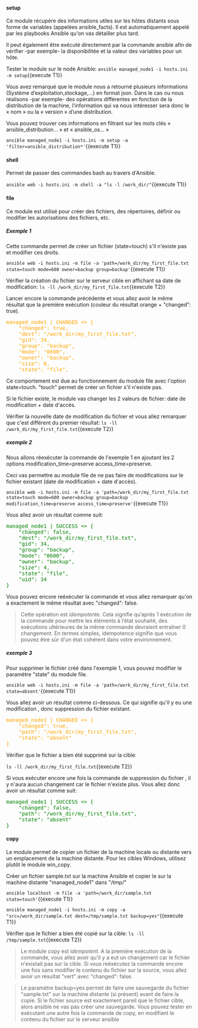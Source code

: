 
#### setup

Ce module récupère des informations utiles sur les hôtes distants sous forme de variables (appelées ansible_facts). Il est automatiquement appelé par les playbooks Ansible qu'on vas détailler plus tard.

Il peut également être exécuté directement par la commande ansible afin de vérifier -par exemple- la disponibilitée et la valeur des variables pour un hôte.

Tester le module sur le node Ansible: `ansible managed_node1 -i hosts.ini -m setup`{{execute T1}}

Vous avez remarqué que le module nous a retourné plusieurs informations (Système d’exploitation,stockage,...) en format json. Dans le cas ou nous réalisons -par exemple- des opérations différentes en fonction de la distribution de la machine, l’information qui va nous intéresser sera donc le « nom » ou la « version » d’une distribution.

Vous pouvez trouver ces informations en filtrant sur les mots clés « ansible_distribution… » et « ansible_os… »

`ansible managed_node1 -i hosts.ini -m setup -a 'filter=ansible_distribution*'`{{execute T1}}


#### shell

Permet de passer des commandes bash au travers d'Ansible.

`ansible web -i hosts.ini -m shell -a "ls -l /work_dir/"`{{execute T1}}

#### file

Ce module est utilisé pour créer des fichiers, des répertoires, définir ou modifier les autorisations des fichiers, etc.

##### *Exemple 1*
Cette commande permet de créer un fichier (state=touch) s'il n'existe pas et modifier ces droits.

`ansible web -i hosts.ini -m file -a 'path=/work_dir/my_first_file.txt state=touch mode=600 owner=backup group=backup'`{{execute T1}}

Vérifier la création du fichier sur le serveur cible en affichant sa date de modification:
`ls -ll /work_dir/my_first_file.txt`{{execute T2}}

Lancer encore la commande précédente et vous allez avoir le même résultat que la première exécution (couleur du résultat orange + "changed": true).  

<pre style="color: orange">
managed_node1 | CHANGED => {
    "changed": true,
    "dest": "/work_dir/my_first_file.txt",
    "gid": 34,
    "group": "backup",
    "mode": "0600",
    "owner": "backup",
    "size": 0,
    "state": "file",
</pre>

Ce comportement est due au fonctionnement du module file avec l'option state=touch. "touch" permet de créer un fichier s'il n'existe pas.

Si le fichier existe, le module vas changer les 2 valeurs de fichier: date de modification + date d'accès.

Vérifier la nouvelle date de modification du fichier et vous allez remarquer que c'est différent du premier résultat:
`ls -ll /work_dir/my_first_file.txt`{{execute T2}}

##### *exemple 2*
Nous allons réexécuter la commande de l'exemple 1 en ajoutant les 2 options modification_time=preserve access_time=preserve.

Ceci vas permettre au module file de ne pas faire de modifications sur le fichier existant (date de modification + date d'accès).

`ansible web -i hosts.ini -m file -a 'path=/work_dir/my_first_file.txt state=touch mode=600 owner=backup group=backup modification_time=preserve access_time=preserve'`{{execute T1}}

Vous allez avoir un résultat comme suit:

<pre style="color: green">
managed_node1 | SUCCESS => {
    "changed": false,
    "dest": "/work_dir/my_first_file.txt",
    "gid": 34,
    "group": "backup",
    "mode": "0600",
    "owner": "backup",
    "size": 4,
    "state": "file",
    "uid": 34
}
</pre>

Vous pouvez encore reéxécuter la commande et vous allez remarquer qu'on a exactement le même résultat avec "changed": false.

> Cette opération est *idempotente*. Cela signifie qu’après 1 exécution de la commande pour mettre les éléments à l’état souhaité, des exécutions ultérieures de la même commande devraient entraîner 0 changement. En termes simples, idempotence signifie que vous pouvez être sûr d'un état cohérent dans votre environnement.

 ##### *exemple 3*
  
Pour supprimer le fichier créé dans l'exemple 1, vous pouvez modifier le paramètre "state" du module file.
  
`ansible web -i hosts.ini -m file -a 'path=/work_dir/my_first_file.txt state=absent'`{{execute T1}}

Vous allez avoir un résultat comme ci-dessous.  Ce qui signifie qu'il y eu une modification , donc suppression du fichier existant.

<pre style="color: orange">
managed_node1 | CHANGED => {
    "changed": true,
    "path": "/work_dir/my_first_file.txt",
    "state": "absent"
}
</pre>
  
Vérifier que le fichier a bien été supprimé sur la cible:

`ls -ll /work_dir/my_first_file.txt`{{execute T2}}
  
Si vous exécuter encore une fois la commande de suppression du fichier , il y n'aura aucun changement car le fichier n'existe plus. Vous allez donc avoir un résultat comme suit:

<pre style="color: green">
managed_node1 | SUCCESS => {
    "changed": false,
    "path": "/work_dir/my_first_file.txt",
    "state": "absent"
}
</pre>

#### copy
  
Le module permet de copier un fichier de la machine locale ou distante vers un emplacement de la machine distante. 
Pour les cibles Windows, utilisez plutôt le module win_copy.

Créer un fichier sample.txt sur la machine Ansible et copier le sur la machine distante "managed_node1" dans "/tmp/"

`ansible localhost -m file -a 'path=/work_dir/sample.txt state=touch'`{{execute T1}}

`ansible managed_node1 -i hosts.ini -m copy -a "src=/work_dir/sample.txt dest=/tmp/sample.txt backup=yes"`{{execute T1}}

Vérifier que le fichier a bien été copié sur la cible:
`ls -ll /tmp/sample.txt`{{execute T2}}

> Le module copy est *idempotent*. A la première exécution de la commande, vous allez avoir qu'il y a eut un changement car le fichier n'existait pas sur la cible. Si vous reéxécutez la commande encore une fois sans modifier le contenu du fichier sur la source, vous allez avoir un résultat "vert" avec "changed": false.

> Le paramètre backup=yes permet de faire une sauvegarde du fichier "sample.txt" sur la machine distante (si présent) avant de faire la copie. Si le fichier source est exactement pareil que le fichier cible, alors ansible ne vas pas créer une sauvegarde. Vous pouvez tester en exécutant une autre fois la commande de copy, en modifiant le contenu du fichier sur le serveur ansible
  
